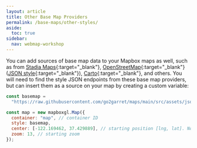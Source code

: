 ```yaml
---
layout: article
title: Other Base Map Providers
permalink: /base-maps/other-styles/
aside:
  toc: true
sidebar:
  nav: webmap-workshop
---
```


You can add sources of base map data to your Mapbox maps as well, such as from [Stadia Maps](https://stadiamaps.com/products/maps/map-styles/){:target="\_blank"}, [OpenStreetMap](https://wiki.openstreetmap.org/wiki/Basemap){:target="\_blank"} ([JSON style](https://raw.githubusercontent.com/go2garret/maps/main/src/assets/json/openStreetMap.json){:target="\_blank"}), [Carto](https://carto.com/basemaps){:target="\_blank"}, and others. You will need to find the style JSON endpoints from these base map providers, but can insert them as a source on your map by creating a custom variable:

```js
const basemap =
  "https://raw.githubusercontent.com/go2garret/maps/main/src/assets/json/openStreetMap.json";

const map = new mapboxgl.Map({
  container: "map", // container ID
  style: basemap,
  center: [-122.169462, 37.429889], // starting position [lng, lat]. Note that lat must be set between -90 and 90
  zoom: 13, // starting zoom
});
```

<!-- Mapbox GL JS v3.x **requires** you to use a Mapbox-hosted style and include an access token. This workshop's boilerplate code uses v3.9.4.
{:. .warning} -->
